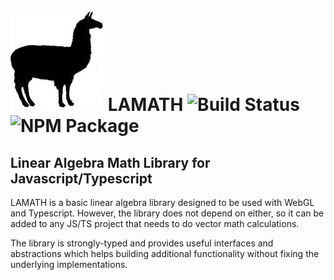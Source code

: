 
# ![Logo](images/llama.jpg) LAMATH ![Build Status](https://travis-ci.org/johtela/lamath.svg?branch=master) ![NPM Package](https://badge.fury.io/js/lamath.svg)
## Linear Algebra Math Library for Javascript/Typescript 

LAMATH is a basic linear algebra library designed to be used with WebGL and Typescript. However, the library does not depend on either, so it can be added to any JS/TS project that needs to do vector math calculations.

The library is strongly-typed and provides useful interfaces and abstractions which helps building additional functionality without fixing the underlying implementations.